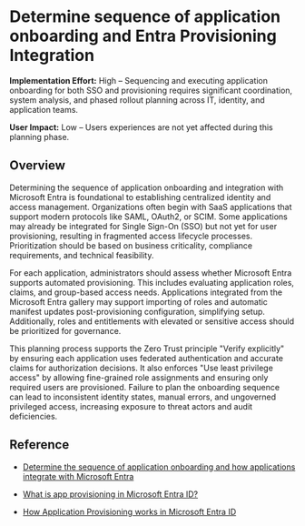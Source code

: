 #  Determine sequence of application onboarding and Entra Provisioning Integration 

**Implementation Effort:** High – Sequencing and executing application onboarding for both SSO and provisioning requires significant coordination, system analysis, and phased rollout planning across IT, identity, and application teams.

**User Impact:** Low – Users experiences are not yet affected during this planning phase.

## Overview

Determining the sequence of application onboarding and integration with Microsoft Entra is foundational to establishing centralized identity and access management. Organizations often begin with SaaS applications that support modern protocols like SAML, OAuth2, or SCIM. Some applications may already be integrated for Single Sign-On (SSO) but not yet for user provisioning, resulting in fragmented access lifecycle processes. Prioritization should be based on business criticality, compliance requirements, and technical feasibility.

For each application, administrators should assess whether Microsoft Entra supports automated provisioning. This includes evaluating application roles, claims, and group-based access needs. Applications integrated from the Microsoft Entra gallery may support importing of roles and automatic manifest updates post-provisioning configuration, simplifying setup. Additionally, roles and entitlements with elevated or sensitive access should be prioritized for governance.

This planning process supports the Zero Trust principle "Verify explicitly" by ensuring each application uses federated authentication and accurate claims for authorization decisions. It also enforces "Use least privilege access" by allowing fine-grained role assignments and ensuring only required users are provisioned. Failure to plan the onboarding sequence can lead to inconsistent identity states, manual errors, and ungoverned privileged access, increasing exposure to threat actors and audit deficiencies.

## Reference

* [Determine the sequence of application onboarding and how applications integrate with Microsoft Entra](https://learn.microsoft.com/entra/identity/app-provisioning/plan-sap-user-source-and-target#define-the-organizations-policy-with-user-prerequisites-and-other-constraints-for-access-to-an-application)

* [What is app provisioning in Microsoft Entra ID?](https://learn.microsoft.com/entra/identity/app-provisioning/user-provisioning)

* [How Application Provisioning works in Microsoft Entra ID](https://learn.microsoft.com/entra/identity/app-provisioning/how-provisioning-works)